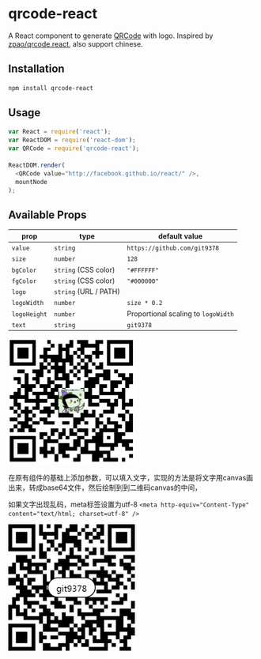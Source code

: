 # qrcode-react

A React component to generate [QRCode](http://en.wikipedia.org/wiki/QR_code) with logo.
Inspired by [zpao/qrcode.react](https://github.com/zpao/qrcode.react), also support chinese.

## Installation

```sh
npm install qrcode-react
```

## Usage

```js
var React = require('react');
var ReactDOM = require('react-dom');
var QRCode = require('qrcode-react');

ReactDOM.render(
  <QRCode value="http://facebook.github.io/react/" />,
  mountNode
);
```

## Available Props

prop         | type                 | default value
-------------|----------------------|-----------------------------------
`value`      | `string`             | `https://github.com/git9378`
`size`       | `number`             | `128`
`bgColor`    | `string` (CSS color) | `"#FFFFFF"`
`fgColor`    | `string` (CSS color) | `"#000000"`
`logo`       | `string` (URL / PATH)|
`logoWidth`  | `number`             | `size * 0.2`
`logoHeight` | `number`             | Proportional scaling to `logoWidth`
`text`       | `string`             | `git9378`

<img src="qrcode.png" height="256" width="256">

在原有组件的基础上添加参数，可以填入文字，实现的方法是将文字用canvas画出来，转成base64文件，然后绘制到到二维码canvas的中间，

如果文字出现乱码，meta标签设置为utf-8
`<meta http-equiv="Content-Type" content="text/html; charset=utf-8" />`

<img src="git9378.png" height="256" width="256">
